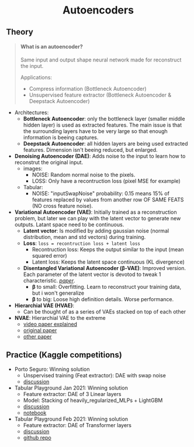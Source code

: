 <h1 align="center">Autoencoders</h1>

## Theory

> #### What is an autoencoder?
>  Same input and output shape neural network made for reconstruct the input.
>  
>  Applications:
>  - Compress information (Bottleneck Autoencoder)
>  - Unsupervised feature extractor (Bottleneck Autoencoder & Deepstack Autoencoder)

- Architectures:
  - **Bottleneck Autoencoder**: only the bottleneck layer (smaller middle hidden layer) is used as extracted features. The main issue is that the surrounding layers have to be very large so that enough information is beeing captures.
  - **Deepstack Autoencoder**: all hidden layers are being used extracted features. Dimension isn't beeing reduced, but enlarged.
- **Denoising Autoencoder (DAE)**: Adds noise to the input to learn how to reconstrut the original input.
  - images:
    - NOISE: Random normal noise to the pixels.
    - LOSS: Only have a recontruction loss (pixel MSE for example)
  - Tabular:
    - NOISE: "inputSwapNoise" probability: 0.15 means 15% of features replaced by values from another row OF SAME FEATS (NO cross feature noise).
- **Variational Autoencoder (VAE)**: Initially trained as a reconstruction problem, but later we can play with the latent vector to generate new outputs. Latant space need to be continuous.
  - **Latent vector**: Is modified by adding gaussian noise (normal distribution, mean and std vectors) during training.
  - **Loss**: `loss = recontruction loss + latent loss`
    - Recontruction loss: Keeps the output similar to the input  (mean squared error)
    - Latent loss: Keeps the latent space continuous (KL divergence)
  - **Disentangled Variational Autoencoder (β-VAE)**: Improved version. Each parameter of the latent vector is devotod to tweak 1 characteristic. [*paper*](https://arxiv.org/abs/1709.05047).
    - **β** to small: Overfitting. Learn to reconstruct your training data, but i won't generalize
    - **β** to big: Loose high definition details. Worse performance.
- **Hierarchial VAE (HVAE)**:
  - Can be thought of as a series of VAEs stacked on top of each other
- **NVAE**: Hierarchial VAE to the extreme
  - [video paper explained](https://www.youtube.com/watch?v=x6T1zMSE4Ts)
  - [original paper](https://arxiv.org/pdf/2007.03898.pdf)
  - [other paper](https://openreview.net/forum?id=RLRXCV6DbEJ)


## Practice (Kaggle competitions)

- Porto Seguro: Winning solution
  - Unspervised training (Feat extractor): DAE with swap noise 
  - [discussion](https://www.kaggle.com/c/porto-seguro-safe-driver-prediction/discussion/44629)
- Tabular Playground Jan 2021: Winning solution
  - Feature extractor: DAE of 3 Linear layers
  - Model: Stacking of heavily_regularized_MLPs + LightGBM 
  - [discussion](https://www.kaggle.com/c/tabular-playground-series-jan-2021/discussion/216037)
  - [notebook](https://www.kaggle.com/springmanndaniel/1st-place-turn-your-data-into-daeta)
- Tabular Playground Feb 2021: Winning solution
  - Feature extractor: DAE of Transformer layers
  - [discussion](https://www.kaggle.com/c/tabular-playground-series-feb-2021/discussion/222745)
  - [github repo](https://github.com/ryancheunggit/Denoise-Transformer-AutoEncoder)

